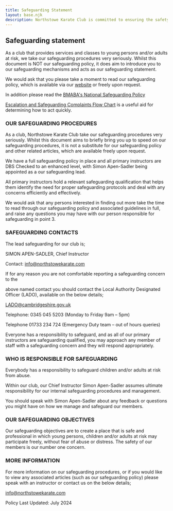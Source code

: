 ```yaml
---
title: Safeguarding Statement
layout: base.njk
description: Northstowe Karate Club is committed to ensuring the safety of all of its students.
---
```

## Safeguarding statement

As a club that provides services and classes to young persons and/or adults at risk,
we take our safeguarding procedures very seriously. Whilst this document is NOT
our safeguarding policy, it does aim to introduce you to our safeguarding
mechanisms and acts as our safeguarding statement.

We would ask that you please take a moment to read our safeguarding policy,
which is available via our [website](./policy/) or freely upon request.

In addition please read the [BMABA's National Safeguarding Policy](/static/BMABA-Association-National-Safeguarding-Policy-2023-2024-Interim.pdf)

[Escalation and Safeguarding Complaints Flow Chart](/static/Safeguarding-Escalation-Flowchart.pdf) is a useful aid for determining how to act quickly.


### OUR SAFEGUARDING PROCEDURES

As a club, Northstowe Karate Club take our safeguarding procedures very seriously. Whilst this
document aims to briefly bring you up to speed on our safeguarding procedures, it
is not a substitute for our safeguarding policy and other related articles, which are
available freely upon request.

We have a full safeguarding policy in place and all primary instructors are DBS Checked to
an enhanced level, with Simon Apen-Sadler being appointed as a our safeguarding lead.

All primary instructors hold a relevant safeguarding qualification that helps them identify
the need for proper safeguarding protocols and deal with any concerns efficiently
and effectively.

We would ask that any persons interested in finding out more take the time to read
through our safeguarding policy and associated guidelines in full, and raise any
questions you may have with our person responsible for safeguarding in point 3.

### SAFEGUARDING CONTACTS

The lead safeguarding for our club is;

SIMON APEN-SADLER, Chief Instructor

Contact: info@northstowekarate.com

If for any reason you are not comfortable reporting a safeguarding concern to the

above named contact you should contact the Local Authority Designated Officer
(LADO), available on the below details;

LADO@cambridgeshire.gov.uk

Telephone: 0345 045 5203 (Monday to Friday 9am – 5pm)

Telephone 01733 234 724 (Emergency Duty team – out of hours queries)

Everyone has a responsibility to safeguard, and as all of our primary instructors are
safeguarding qualified, you may approach any member of staff with a safeguarding
concern and they will respond appropriately.

### WHO IS RESPONSIBLE FOR SAFEGUARDING

Everybody has a responsibility to safeguard children and/or adults at risk from
abuse.

Within our club, our Chief Instructor Simon Apen-Sadler
assumes ultimate responsibility for our internal safeguarding
procedures and management.

You should speak with Simon Apen-Sadler about any feedback or questions
you might have on how we manage and safeguard our members.


### OUR SAFEGUARDING OBJECTIVES

Our safeguarding objectives are to create a place that is safe and professional in
which young persons, children and/or adults at risk may participate freely, without
fear of abuse or distress. The safety of our members is our number one concern.

### MORE INFORMATION

For more information on our safeguarding procedures, or if you would like to view
any associated articles (such as our safeguarding policy) please speak with an
instructor or contact us on the below details;

info@northstowekarate.com


Policy Last Updated: July 2024

